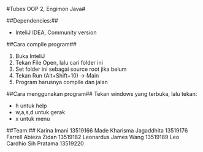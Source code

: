 #Tubes OOP 2, Engimon Java#

##Dependencies:##
- InteliJ IDEA, Community version

##Cara compile program##
1. Buka InteliJ
2. Tekan File Open, lalu cari folder ini
3. Set folder ini sebagai source root jika belum
4. Tekan Run (Alt+Shift+10) -> Main
5. Program harusnya compile dan jalan

##Cara menggunakan program##
Tekan windows yang terbuka, lalu tekan: 
- h untuk help
- w,a,s,d untuk gerak
- x untuk menu


##Team:##
Karina Imani 13519166
Made Kharisma Jagaddhita 13519176
Farrell Abieza Zidan 13519182
Leonardus James Wang 13519189
Leo Cardhio Sih Pratama 13519220
